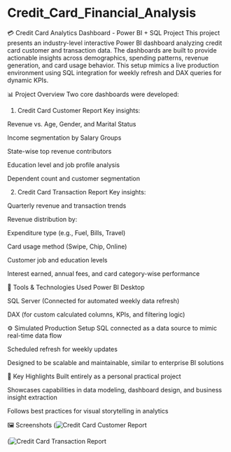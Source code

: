# Credit_Card_Financial_Analysis
💳 Credit Card Analytics Dashboard - Power BI + SQL Project
This project presents an industry-level interactive Power BI dashboard analyzing credit card customer and transaction data. The dashboards are built to provide actionable insights across demographics, spending patterns, revenue generation, and card usage behavior. This setup mimics a live production environment using SQL integration for weekly refresh and DAX queries for dynamic KPIs.

📊 Project Overview
Two core dashboards were developed:

1.  Credit Card Customer Report
Key insights:

Revenue vs. Age, Gender, and Marital Status

Income segmentation by Salary Groups

State-wise top revenue contributors

Education level and job profile analysis

Dependent count and customer segmentation

2.  Credit Card Transaction Report
Key insights:

Quarterly revenue and transaction trends

Revenue distribution by:

Expenditure type (e.g., Fuel, Bills, Travel)

Card usage method (Swipe, Chip, Online)

Customer job and education levels

Interest earned, annual fees, and card category-wise performance

🔧 Tools & Technologies Used
Power BI Desktop

SQL Server (Connected for automated weekly data refresh)

DAX (for custom calculated columns, KPIs, and filtering logic)

⚙️ Simulated Production Setup
SQL connected as a data source to mimic real-time data flow

Scheduled refresh for weekly updates

Designed to be scalable and maintainable, similar to enterprise BI solutions

📌 Key Highlights
Built entirely as a personal practical project 

Showcases capabilities in data modeling, dashboard design, and business insight extraction

Follows best practices for visual storytelling in analytics

🖼️ Screenshots
(![Credit Card Customer Report](https://github.com/user-attachments/assets/cbc82079-005d-487f-93d4-a9f7ac387f9e)

(![Credit Card Transaction Report](https://github.com/user-attachments/assets/3a3eb4d4-3133-4d8c-9196-5ed7d0c3d1b5)



